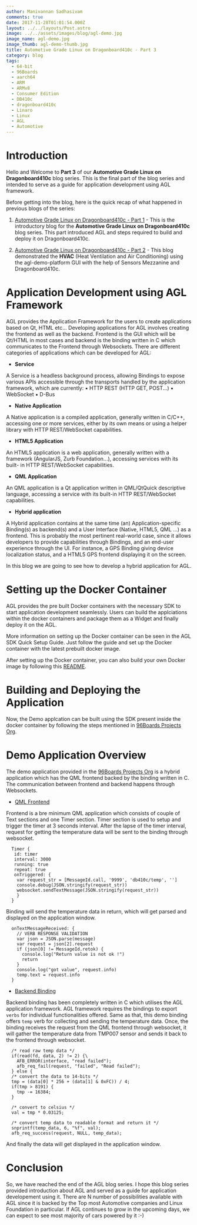 ```yaml
---
author: Manivannan Sadhasivam
comments: true
date: 2017-11-28T01:01:54.000Z
layout: ../../layouts/Post.astro
image: ../../assets/images/blog/agl-demo.jpg
image_name: agl-demo.jpg
image_thumb: agl-demo-thumb.jpg
title: Automotive Grade Linux on Dragonboard410c - Part 3
category: blog
tags:
  - 64-bit
  - 96Boards
  - aarch64
  - ARM
  - ARMv8
  - Consumer Edition
  - DB410c
  - dragonboard410c
  - Linaro
  - Linux
  - AGL
  - Automotive
---
```


# **Introduction**

Hello and Welcome to **Part 3** of our **Automotive Grade Linux on Dragonboard410c**
blog series. This is the final part of the blog series and intended to serve as a guide
for application development using AGL framework.

Before getting into the blog, here is the quick recap of what happened in
previous blogs of the series:

1. [Automotive Grade Linux on Dragonboard410c - Part 1](https://www.96boards.org/blog/agl-on-dragonboard410c-part1/) - This
is the introductory blog for the **Automotive Grade Linux on Dragonboard410c**
blog series. This part introduced AGL and steps required to build and deploy
it on Dragonboard410c.

2. [Automotive Grade Linux on Dragonboard410c - Part 2](https://www.96boards.org/blog/agl-on-dragonboard410c-part2/) - This
blog demonstrated the **HVAC** (Heat Ventilation and Air Conditioning) using the
agl-demo-platform GUI with the help of Sensors Mezzanine and Dragonboard410c.

# **Application Development using AGL Framework**

AGL provides the Application Framework for the users to create applications based on Qt, HTML etc...
Developing applications for AGL involves creating the frontend as well as the backend.
Frontend is the GUI which will be Qt/HTML in most cases and backend is the binding
written in C which communicates to the Frontend through Websockets. There are different
categories of applications which can be developed for AGL:

* **Service**

A Service is a headless background process, allowing Bindings to expose
various APIs accessible through the transports handled by the application
framework, which are currently:
▪ HTTP REST (HTTP GET, POST...)
▪ WebSocket
▪ D-Bus

* **Native Application**

A Native application is a compiled application, generally written in C/C++,
accessing one or more services, either by its own means or using a helper
library with HTTP REST/WebSocket capabilities.

* **HTML5 Application**

An HTML5 application is a web application, generally written with a
framework (AngularJS, Zurb Foundation...), accessing services with its built-
in HTTP REST/WebSocket capabilities.

* **QML Application**

An QML application is a Qt application written in QML/QtQuick descriptive
language, accessing a service with its built-in HTTP REST/WebSocket
capabilities.

* **Hybrid application**

A Hybrid application contains at the same time (an) Application-specific
Binding(s) as backend(s) and a User Interface (Native, HTML5, QML ...)
as a frontend. This is probably the most pertinent real-world case, since it allows
developers to provide capabilities through Bindings, and an end-user
experience through the UI. For instance, a GPS Binding giving device
localization status, and a HTML5 GPS frontend displaying it on the screen.

In this blog we are going to see how to develop a hybrid application for AGL.

# **Setting up the Docker Container**

AGL provides the pre built Docker containers with the necessary SDK to start
application development seamlessly. Users can build the applciations within
the docker containers and package them as a Widget and finally deploy it on
the AGL.

More information on setting up the Docker container can be seen in the
AGL SDK Quick Setup Guide.
Just follow the guide and set up the Docker container with the latest
prebuilt docker image.

After setting up the Docker container, you can also build your own Docker image
by following this [README](https://git.automotivelinux.org/AGL/docker-worker-generator/tree/README.md).

# **Building and Deploying the Application**

Now, the Demo applcation can be built using the SDK present inside the docker
container by following the steps mentioned in [96Boards Projects Org](https://github.com/96boards-projects/agl-demo#2-demo-application).

# **Demo Application Overview**

The demo application provided in the [96Boards Projects Org](https://github.com/96boards-projects/agl-demo#2-demo-application)
is a hybrid application which has the QML frontend backed by the binding written in C.
The communication between frontend and backend happens through Websockets.

* [QML Frontend](https://github.com/96boards-projects/agl-demo/tree/master/db410c-temp/app)

Frontend is a bre minimum QML application which consists of couple of Text sections and one
Timer section. Timer section is used to setup and trigger the timer at 3 seconds interval.
After the lapse of the timer interval, request for getting the temperature data will be sent
to the binding through websocket.

```shell
  Timer {
   id: timer
   interval: 3000
   running: true
   repeat: true
   onTriggered: {
    var request_str = [MessageId.call, '9999', 'db410c/temp', '']
    console.debug(JSON.stringify(request_str))
    websocket.sendTextMessage(JSON.stringify(request_str))
    }
  }
```
Binding will send the temperature data in return, which will get parsed and displayed
on the application window.

```shell
  onTextMessageReceived: {
    // VERB RESPONSE VALIDATION
    var json = JSON.parse(message)
    var request = json[2].request
    if (json[0] != MessageId.retok) {
      console.log("Return value is not ok !")
      return
    }
    console.log("got value", request.info)
    temp.text = request.info
  }
```
* [Backend Binding](https://github.com/96boards-projects/agl-demo/tree/master/db410c-temp/binding)

Backend binding has been completely written in C which utilises the AGL application framework.
AGL framework requires the bindings to export `verbs` for individual functionalities offered.
Same as that, this demo binding offers `temp` verb for collecting and sending the temperature data.
Once, the binding receives the request from the QML frontend through websocket, it will gather
the temperature data from TMP007 sensor and sends it back to the frontend through websocket.

```shell
  /* read raw temp data */
  if(read(fd, data, 2) != 2) {\
    AFB_ERROR(interface, "read failed");
    afb_req_fail(request, "failed", "Read failed");
  } else {
  /* convert the data to 14-bits */
  tmp = (data[0] * 256 + (data[1] & 0xFC)) / 4;
  if(tmp > 8191) {
    tmp -= 16384;
  }

  /* convert to celsius */
  val = tmp * 0.03125;

  /* convert temp data to readable format and return it */
  snprintf(temp_data, 6, "%f", val);
  afb_req_success(request, NULL, temp_data);
```
And finally the data will get displayed in the application window.

# **Conclusion**

So, we have reached the end of the AGL blog series. I hope this blog series
provided introduction about AGL and served as a guide for application developement
using it. There are N number of possibilities available with AGL since it is backed
by the Top most Automotive companies and Linux Foundation in particular. If AGL
continues to grow in the upcoming days, we can expect to see most majority of cars
powered by it :-)
